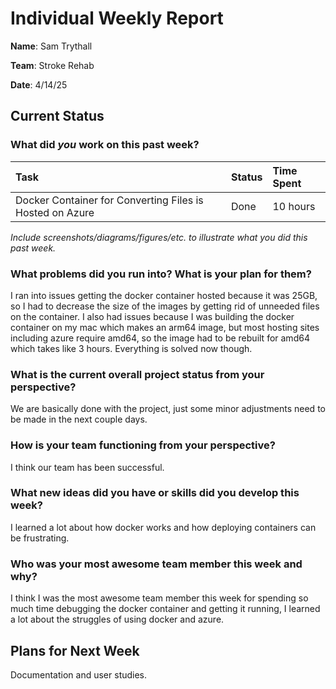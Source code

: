 # **Individual Weekly Report**

**Name**: Sam Trythall

**Team**: Stroke Rehab

**Date**: 4/14/25

## **Current Status**

### **What did *you* work on this past week?**

| Task | Status | Time Spent |
| :---- | :---- | :---- |
| Docker Container for Converting Files is Hosted on Azure | Done | 10 hours |

*Include screenshots/diagrams/figures/etc. to illustrate what you did this past week.*

### **What problems did you run into? What is your plan for them?**

I ran into issues getting the docker container hosted because it was 25GB, so I had to decrease the size of the images by getting rid of unneeded files on the container. I also had issues because I was building the docker container on my mac which makes an arm64 image, but most hosting sites including azure require amd64, so the image had to be rebuilt for amd64 which takes like 3 hours. Everything is solved now though.

### **What is the current overall project status from your perspective?**

We are basically done with the project, just some minor adjustments need to be made in the next couple days.

### **How is your team functioning from your perspective?**

I think our team has been successful.

### **What new ideas did you have or skills did you develop this week?**

I learned a lot about how docker works and how deploying containers can be frustrating.

### **Who was your most awesome team member this week and why?**

I think I was the most awesome team member this week for spending so much time debugging the docker container and getting it running, I learned a lot about the struggles of using docker and azure.

## **Plans for Next Week**

Documentation and user studies.

